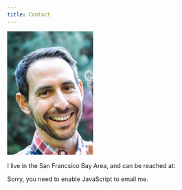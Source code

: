 ```yaml
---
title: Contact
---
```

<img src="./images/me/DSC_0669_300.jpg" width="200">

I live in the San Francsico Bay Area, and can be reached at:
<script type="text/javascript">
//<![CDATA[
GoFish=new Array();
GoFish[0]="%3c%61%20%68%72%"+"65%66%3d%22%6d%61%69%6c%74%6f%3a%64%61%";
GoFish[1]="76%69%64%2e%6c%69%62%6c%61%6e%64%40%67%6d%61%69%6c%2e%"+"63%6f%6d%22%3e%64%61%76%69%64%2e%6c%69%62%6c%";
GoFish[2]="61%"+"6e%64";
GoFish[3]="%40%"+"67%6d%61%69%6";
GoFish[4]="c%2e%63%"+"6f%6d%3c%2f%61%3e";
OutString="";
for (j=0;j<GoFish.length;j++){
OutString+=GoFish[j];
}document.write(unescape(OutString));
//]]>
</script>
<noscript>Sorry, you need to enable JavaScript to email me.</noscript>